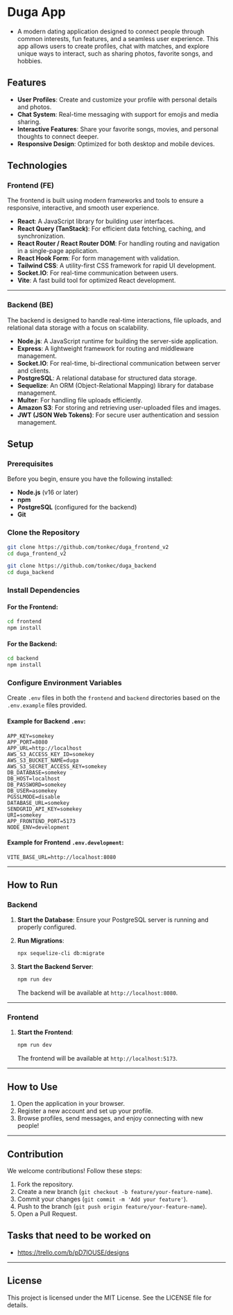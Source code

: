 # Duga App

- A modern dating application designed to connect people through common interests, fun features, and a seamless user experience. This app allows users to create profiles, chat with matches, and explore unique ways to interact, such as sharing photos, favorite songs, and hobbies.

## Features

- **User Profiles**: Create and customize your profile with personal details and photos.
- **Chat System**: Real-time messaging with support for emojis and media sharing.
- **Interactive Features**: Share your favorite songs, movies, and personal thoughts to connect deeper.
- **Responsive Design**: Optimized for both desktop and mobile devices.

## Technologies

### Frontend (FE)

The frontend is built using modern frameworks and tools to ensure a responsive, interactive, and smooth user experience.

- **React**: A JavaScript library for building user interfaces.
- **React Query (TanStack)**: For efficient data fetching, caching, and synchronization.
- **React Router / React Router DOM**: For handling routing and navigation in a single-page application.
- **React Hook Form**: For form management with validation.
- **Tailwind CSS**: A utility-first CSS framework for rapid UI development.
- **Socket.IO**: For real-time communication between users.
- **Vite**: A fast build tool for optimized React development.

---

### Backend (BE)

The backend is designed to handle real-time interactions, file uploads, and relational data storage with a focus on scalability.

- **Node.js**: A JavaScript runtime for building the server-side application.
- **Express**: A lightweight framework for routing and middleware management.
- **Socket.IO**: For real-time, bi-directional communication between server and clients.
- **PostgreSQL**: A relational database for structured data storage.
- **Sequelize**: An ORM (Object-Relational Mapping) library for database management.
- **Multer**: For handling file uploads efficiently.
- **Amazon S3**: For storing and retrieving user-uploaded files and images.
- **JWT (JSON Web Tokens)**: For secure user authentication and session management.

## Setup

### Prerequisites

Before you begin, ensure you have the following installed:

- **Node.js** (v16 or later)
- **npm**
- **PostgreSQL** (configured for the backend)
- **Git**

### Clone the Repository

```bash
git clone https://github.com/tonkec/duga_frontend_v2
cd duga_frontend_v2
```

```bash
git clone https://github.com/tonkec/duga_backend
cd duga_backend
```

### Install Dependencies

#### For the Frontend:

```bash
cd frontend
npm install
```

#### For the Backend:

```bash
cd backend
npm install
```

### Configure Environment Variables

Create `.env` files in both the `frontend` and `backend` directories based on the `.env.example` files provided.

#### Example for Backend `.env`:

```env
APP_KEY=somekey
APP_PORT=8080
APP_URL=http://localhost
AWS_S3_ACCESS_KEY_ID=somekey
AWS_S3_BUCKET_NAME=duga
AWS_S3_SECRET_ACCESS_KEY=somekey
DB_DATABASE=somekey
DB_HOST=localhost
DB_PASSWORD=somekey
DB_USER=asomekey
PGSSLMODE=disable
DATABASE_URL=somekey
SENDGRID_API_KEY=somekey
URI=somekey
APP_FRONTEND_PORT=5173
NODE_ENV=development
```

#### Example for Frontend `.env.development`:

```env
VITE_BASE_URL=http://localhost:8080

```

---

## How to Run

### Backend

1. **Start the Database**:
   Ensure your PostgreSQL server is running and properly configured.

2. **Run Migrations**:

   ```bash
   npx sequelize-cli db:migrate
   ```

3. **Start the Backend Server**:

   ```bash
   npm run dev
   ```

   The backend will be available at `http://localhost:8080`.

---

### Frontend

1. **Start the Frontend**:

   ```bash
   npm run dev
   ```

   The frontend will be available at `http://localhost:5173`.

---

## How to Use

1. Open the application in your browser.
2. Register a new account and set up your profile.
3. Browse profiles, send messages, and enjoy connecting with new people!

---

## Contribution

We welcome contributions! Follow these steps:

1. Fork the repository.
2. Create a new branch (`git checkout -b feature/your-feature-name`).
3. Commit your changes (`git commit -m 'Add your feature'`).
4. Push to the branch (`git push origin feature/your-feature-name`).
5. Open a Pull Request.

## Tasks that need to be worked on

- https://trello.com/b/pD7lOUSE/designs

---

## License

This project is licensed under the MIT License. See the LICENSE file for details.
